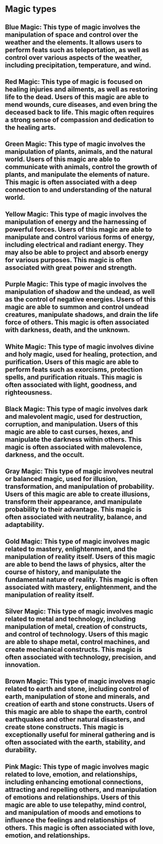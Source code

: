 # Magic types

## Blue Magic: This type of magic involves the manipulation of space and control over the weather and the elements. It allows users to perform feats such as teleportation, as well as control over various aspects of the weather, including precipitation, temperature, and wind.

## Red Magic: This type of magic is focused on healing injuries and ailments, as well as restoring life to the dead. Users of this magic are able to mend wounds, cure diseases, and even bring the deceased back to life. This magic often requires a strong sense of compassion and dedication to the healing arts.

## Green Magic: This type of magic involves the manipulation of plants, animals, and the natural world. Users of this magic are able to communicate with animals, control the growth of plants, and manipulate the elements of nature. This magic is often associated with a deep connection to and understanding of the natural world.

## Yellow Magic: This type of magic involves the manipulation of energy and the harnessing of powerful forces. Users of this magic are able to manipulate and control various forms of energy, including electrical and radiant energy. They may also be able to project and absorb energy for various purposes. This magic is often associated with great power and strength.

## Purple Magic: This type of magic involves the manipulation of shadow and the undead, as well as the control of negative energies. Users of this magic are able to summon and control undead creatures, manipulate shadows, and drain the life force of others. This magic is often associated with darkness, death, and the unknown.

## White Magic: This type of magic involves divine and holy magic, used for healing, protection, and purification. Users of this magic are able to perform feats such as exorcisms, protection spells, and purification rituals. This magic is often associated with light, goodness, and righteousness.

## Black Magic: This type of magic involves dark and malevolent magic, used for destruction, corruption, and manipulation. Users of this magic are able to cast curses, hexes, and manipulate the darkness within others. This magic is often associated with malevolence, darkness, and the occult.

## Gray Magic: This type of magic involves neutral or balanced magic, used for illusion, transformation, and manipulation of probability. Users of this magic are able to create illusions, transform their appearance, and manipulate probability to their advantage. This magic is often associated with neutrality, balance, and adaptability.

## Gold Magic: This type of magic involves magic related to mastery, enlightenment, and the manipulation of reality itself. Users of this magic are able to bend the laws of physics, alter the course of history, and manipulate the fundamental nature of reality. This magic is often associated with mastery, enlightenment, and the manipulation of reality itself.

## Silver Magic: This type of magic involves magic related to metal and technology, including manipulation of metal, creation of constructs, and control of technology. Users of this magic are able to shape metal, control machines, and create mechanical constructs. This magic is often associated with technology, precision, and innovation.

## Brown Magic: This type of magic involves magic related to earth and stone, including control of earth, manipulation of stone and minerals, and creation of earth and stone constructs. Users of this magic are able to shape the earth, control earthquakes and other natural disasters, and create stone constructs. This magic is exceptionally useful for mineral gathering and is often associated with the earth, stability, and durability.

## Pink Magic: This type of magic involves magic related to love, emotion, and relationships, including enhancing emotional connections, attracting and repelling others, and manipulation of emotions and relationships. Users of this magic are able to use telepathy, mind control, and manipulation of moods and emotions to influence the feelings and relationships of others. This magic is often associated with love, emotion, and relationships.